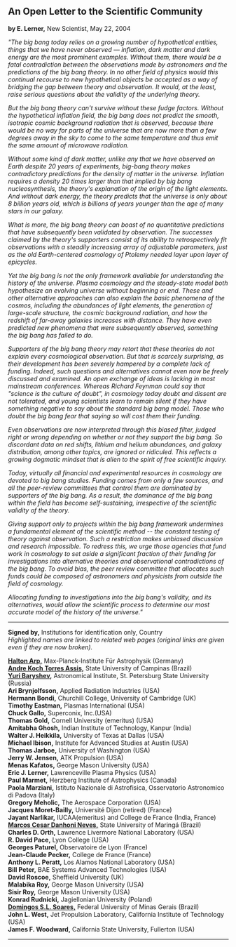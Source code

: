 ## An Open Letter to the Scientific Community

**by E. Lerner,** New Scientist, May 22, 2004

*"The big bang today relies on a growing number of hypothetical entities, things that we have never observed — inflation, dark matter and dark energy are the most prominent examples. Without them, there would be a fatal contradiction between the observations made by astronomers and the predictions of the big bang theory. In no other field of physics would this continual recourse to new hypothetical objects be accepted as a way of bridging the gap between theory and observation. It would, at the least, raise serious questions about the validity of the underlying theory.*

*But the big bang theory can't survive without these fudge factors. Without the hypothetical inflation field, the big bang does not predict the smooth, isotropic cosmic background radiation that is observed, because there would be no way for parts of the universe that are now more than a few degrees away in the sky to come to the same temperature and thus emit the same amount of microwave radiation.*

*Without some kind of dark matter, unlike any that we have observed on Earth despite 20 years of experiments, big-bang theory makes contradictory predictions for the density of matter in the universe. Inflation requires a density 20 times larger than that implied by big bang nucleosynthesis, the theory's explanation of the origin of the light elements. And without dark energy, the theory predicts that the universe is only about 8 billion years old, which is billions of years younger than the age of many stars in our galaxy.*

*What is more, the big bang theory can boast of no quantitative predictions that have subsequently been validated by observation. The successes claimed by the theory's supporters consist of its ability to retrospectively fit observations with a steadily increasing array of adjustable parameters, just as the old Earth-centered cosmology of Ptolemy needed layer upon layer of epicycles.*

*Yet the big bang is not the only framework available for understanding the history of the universe. Plasma cosmology and the steady-state model both hypothesize an evolving universe without beginning or end. These and other alternative approaches can also explain the basic phenomena of the cosmos, including the abundances of light elements, the generation of large-scale structure, the cosmic background radiation, and how the redshift of far-away galaxies increases with distance. They have even predicted new phenomena that were subsequently observed, something the big bang has failed to do.*

*Supporters of the big bang theory may retort that these theories do not explain every cosmological observation. But that is scarcely surprising, as their development has been severely hampered by a complete lack of funding. Indeed, such questions and alternatives cannot even now be freely discussed and examined. An open exchange of ideas is lacking in most mainstream conferences. Whereas Richard Feynman could say that "science is the culture of doubt", in cosmology today doubt and dissent are not tolerated, and young scientists learn to remain silent if they have something negative to say about the standard big bang model. Those who doubt the big bang fear that saying so will cost them their funding.*

*Even observations are now interpreted through this biased filter, judged right or wrong depending on whether or not they support the big bang. So discordant data on red shifts, lithium and helium abundances, and galaxy distribution, among other topics, are ignored or ridiculed. This reflects a growing dogmatic mindset that is alien to the spirit of free scientific inquiry.*

*Today, virtually all financial and experimental resources in cosmology are devoted to big bang studies. Funding comes from only a few sources, and all the peer-review committees that control them are dominated by supporters of the big bang. As a result, the dominance of the big bang within the field has become self-sustaining, irrespective of the scientific validity of the theory.*

*Giving support only to projects within the big bang framework undermines a fundamental element of the scientific method -- the constant testing of theory against observation. Such a restriction makes unbiased discussion and research impossible. To redress this, we urge those agencies that fund work in cosmology to set aside a significant fraction of their funding for investigations into alternative theories and observational contradictions of the big bang. To avoid bias, the peer review committee that allocates such funds could be composed of astronomers and physicists from outside the field of cosmology.*

*Allocating funding to investigations into the big bang's validity, and its alternatives, would allow the scientific process to determine our most accurate model of the history of the universe."*

---

**Signed by,** Institutions for identification only, Country<br>
*Highlighted names are linked to related web pages (original links are given even if they are now broken).*

[**Halton Arp,**](http://haltonarp.com/) Max-Planck-Institute Für Astrophysik (Germany)<br>
[**Andre Koch Torres Assis,**](https://www.ifi.unicamp.br/~assis/) State University of Campinas (Brazil)<br>
[**Yuri Baryshev,**](http://www.astro.spbu.ru/staff/baryshev/index.htm) Astronomical Institute, St. Petersburg State University (Russia)<br>
**Ari Brynjolfsson,** Applied Radiation Industries (USA)<br>
**Hermann Bondi,** Churchill College, University of Cambridge (UK)<br>
**Timothy Eastman,** Plasmas International (USA)<br>
**Chuck Gallo,** Superconix, Inc.(USA)<br>
**Thomas Gold,** Cornell University (emeritus) (USA)<br>
**Amitabha Ghosh,** Indian Institute of Technology, Kanpur (India)<br>
**Walter J. Heikkila,** University of Texas at Dallas (USA)<br>
**Michael Ibison,** Institute for Advanced Studies at Austin (USA)<br>
**Thomas Jarboe,** University of Washington (USA)<br>
**Jerry W. Jensen,** ATK Propulsion (USA)<br>
**Menas Kafatos,** George Mason University (USA)<br>
**Eric J. Lerner,** Lawrenceville Plasma Physics (USA)<br>
**Paul Marmet,** Herzberg Institute of Astrophysics (Canada)<br>
**Paola Marziani,** Istituto Nazionale di Astrofisica, Osservatorio Astronomico di Padova (Italy)<br>
**Gregory Meholic,** The Aerospace Corporation (USA)<br>
**Jacques Moret-Bailly,** Université Dijon (retired) (France)<br>
**Jayant Narlikar,** IUCAA(emeritus) and College de France (India, France)<br>
[**Marcos Cesar Danhoni Neves,**](http://www.pcm.uem.br/docente/3/marcos-cesar-danhoni-neves) State University of Maringá (Brazil)<br>
**Charles D. Orth,** Lawrence Livermore National Laboratory (USA)<br>
**R. David Pace,** Lyon College (USA)<br>
**Georges Paturel,** Observatoire de Lyon (France)<br>
**Jean-Claude Pecker,** College de France (France)<br>
**Anthony L. Peratt,** Los Alamos National Laboratory (USA)<br>
**Bill Peter,** BAE Systems Advanced Technologies (USA)<br>
**David Roscoe,** Sheffield University (UK)<br>
**Malabika Roy,** George Mason University (USA)<br>
**Sisir Roy,** George Mason University (USA)<br>
**Konrad Rudnicki,** Jagiellonian University (Poland)<br>
[**Domingos S.L. Soares,**](http://lilith.fisica.ufmg.br/~dsoares/) Federal University of Minas Gerais (Brazil)<br>
**John L. West,** Jet Propulsion Laboratory, California Institute of Technology (USA)<br>
**James F. Woodward,** California State University, Fullerton (USA)<br>

---
